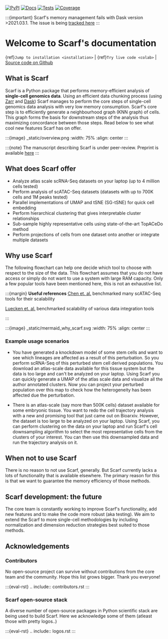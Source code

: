 [![PyPI][pypi]][pypiLink] [![Docs][docs]][docsLink]
[![Tests][tests]][testsLink] [![Coverage][coverage]][coverageLink]

[pypi]: https://img.shields.io/pypi/v/scarf.svg
[pypiLink]: https://pypi.org/project/scarf
[docs]: https://readthedocs.org/projects/scarf/badge/?version=latest
[docsLink]: https://scarf.readthedocs.io
[tests]: https://github.com/parashardhapola/scarf/actions/workflows/pytest.yml/badge.svg
[testsLink]: https://github.com/parashardhapola/scarf/actions/workflows/pytest.yml
[coverage]: https://codecov.io/gh/parashardhapola/scarf/branch/master/graph/badge.svg?token=ZvJXuYq3pd
[coverageLink]: https://codecov.io/gh/parashardhapola/scarf

:::{important}
Scarf's memory management fails with Dask version >2021.03.1.
The issue is being [tracked here]
:::

[tracked here]: https://github.com/parashardhapola/scarf/issues/49

# Welcome to Scarf's documentation

{ref}`Jump to installation <installation>` | {ref}`Try live code <colab>` | [Source code on Github]

[Source code on Github]: https://github.com/parashardhapola/scarf

## What is Scarf

Scarf is a Python package that performs memory-efficient analysis of **single-cell genomics data**.
Using an efficient data chunking process (using [Zarr] and [Dask]) Scarf manages to perform the core
steps of single-cell genomics data analysis with very low memory consumption. Scarf's core step
is to efficiently generate a neighbourhood graph (KNN graph) of cells. This graph forms the basis for
downstream steps of the analysis thus maximizing concordance between those steps. Read below to see what
cool new features Scarf has on offer.


[Zarr]: http://zarr.readthedocs.io
[Dask]: http://dask.org

:::{image} _static/overview.png
:width: 75%
:align: center
:::

:::{note}
The manuscript describing Scarf is under peer-review. Preprint is available 
[here](https://www.biorxiv.org/content/10.1101/2021.05.02.441899v1)
:::

## What does Scarf offer

- Analyze atlas scale scRNA-Seq datasets on your laptop (up to 4 million cells tested)
- Perform analysis of scATAC-Seq datasets (datasets with up to 700K cells and 1M peaks tested)
- Parallel implementations of UMAP and tSNE (SG-tSNE) for quick cell embedding
- Perform hierarchical clustering that gives interpretable cluster relationships
- Sub-sample highly representative cells using state-of-the-art TopACeDo method
- Perform projections of cells from one dataset onto another or integrate multiple datasets

## Why use Scarf
The following flowchart can help one decide which tool to choose with respect to the size of the data.
This flowchart assumes that you do not have access or simply do not want to use a system with large RAM
capacity. Only a few popular tools have been mentioned here, this is not an exhaustive list. 

:::{margin} **Useful references**
[Chen et. al.] benchmarked many scATAC-Seq tools for their scalability

[Luecken et. al.] benchmarked scalability of various data integration tools

[Chen et. al.]: https://genomebiology.biomedcentral.com/articles/10.1186/s13059-019-1854-5
[Luecken et. al.]: https://www.biorxiv.org/content/10.1101/2020.05.22.111161v2.full
:::

:::{image} _static/mermaid_why_scarf.svg
:width: 75%
:align: center
:::

### Example usage scenarios
- You have generated a knockdown model of some stem cells and want to see which lineages are
  affected as a result of this perturbation. So you perform scRNA-Seq of this perturbed stem cell
  derived populations. You download an atlas-scale data available for this tissue system but the
  data is too large and can't be analyzed on your laptop. Using Scarf you can quickly generate a
  UMAP of the atlas scale data and visualize all the author annotated clusters. Now you can project
  your perturbed population over this map to check how the heterogeneity has been affected due the
  perturbation.
  
- There is an atlas-scale (say more than 500K cells) dataset available for some embryonic
  tissue. You want to redo the cell trajectory analysis with a new and promising tool that just came
  out on Bioarxiv. However, the dataset is too large to be analyzed on your laptop. Using Scarf, you
  can perform clustering on the data on your laptop and run Scarf's cell downsampling algorithm to
  select the most representative cells from the clusters of your interest. You can then use this
  downsampled data and run the trajectory analysis on it.


## When not to use Scarf
There is no reason to not use Scarf, generally. But Scarf currently lacks a lots of
functionality that is available elsewhere. The primary reason for this is that we want to guarantee
the memory efficiency of those methods.

## Scarf development: the future
The core team is constantly working to improve Scarf's functionality, add new features and to
make the code more robust (aka testing). We aim to extend the Scarf to more single-cell
methodologies by including normalization and dimension reduction strategies best suited to
those methods.

## Acknowledgements

### Contributors
No open-source project can survive without contributions from the core team and the community.
Hope this list grows bigger. Thank you everyone!

:::{eval-rst}
.. include:: contributors.rst
:::
### Scarf open-source stack
A diverse number of open-source packages in Python scientific stack are being used to build Scarf.
Here we acknowledge some of them (atleast those with pretty logos..)

:::{eval-rst}
.. include:: logos.rst
:::
